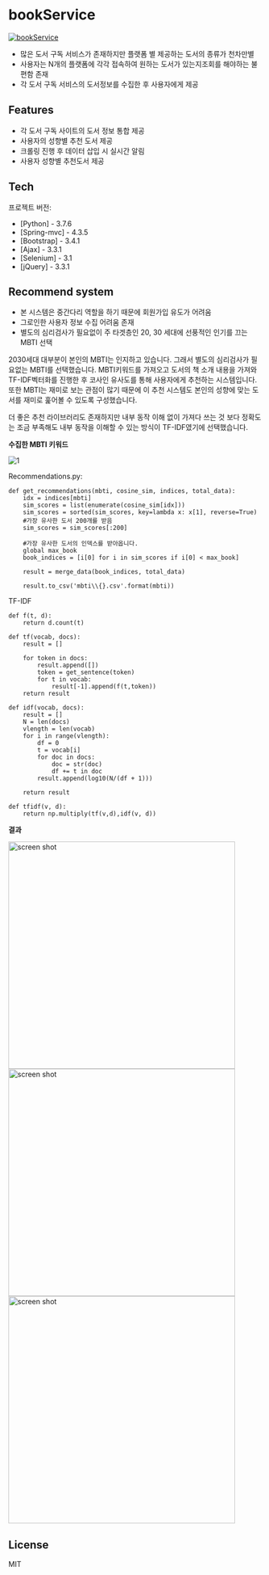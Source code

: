 # bookService


[![bookService](https://img.youtube.com/vi/p55YEyQ-RiQ/0.jpg)](https://www.youtube.com/watch?v=p55YEyQ-RiQ)

 - 많은 도서 구독 서비스가 존재하지만 플랫폼 별 제공하는 도서의 종류가 천차만별 
 - 사용자는 N개의 플랫폼에 각각 접속하여 원하는 도서가 있는지조회를 해야하는 불편함 존재
 - 각 도서 구독 서비스의 도서정보를 수집한 후 사용자에게 제공

## Features

- 각 도서 구독 사이트의 도서 정보 통합 제공
- 사용자의 성향별 추천 도서 제공
- 크롤링 진행 후 데이터 삽입 시 실시간 알림
- 사용자 성향별 추천도서 제공

## Tech

프로젝트 버전:

- [Python] - 3.7.6
- [Spring-mvc] - 4.3.5
- [Bootstrap] - 3.4.1
- [Ajax] - 3.3.1
- [Selenium] - 3.1
- [jQuery] - 3.3.1


## Recommend system
- 본 시스템은 중간다리 역할을 하기 때문에 회원가입 유도가 어려움
- 그로인한 사용자 정보 수집 어려움 존재
- 별도의 심리검사가 필요없이 주 타겟층인 20, 30 세대에 선풍적인 인기를 끄는 MBTI 선택

2030세대 대부분이 본인의 MBTI는 인지하고 있습니다. 그래서 별도의 심리검사가 필요없는 MBTI를
선택했습니다. MBTI키워드를 가져오고 도서의 책 소개 내용을 가져와 TF-IDF벡터화를 진행한 후 코사인
유사도를 통해 사용자에게 추천하는 시스템입니다. 또한 MBTI는 재미로 보는 관점이 많기 때문에 
이 추천 시스템도 본인의 성향에 맞는 도서를 재미로 훑어볼 수 있도록 구성했습니다.

더 좋은 추천 라이브러리도 존재하지만 내부 동작 이해 없이 가져다 쓰는 것 보다 정확도는 조금
부족해도 내부 동작을 이해할 수 있는 방식이 TF-IDF였기에 선택했습니다.



**수집한 MBTI 키워드**

![1](https://user-images.githubusercontent.com/62234293/110897024-06ca5100-8340-11eb-9b53-b4b8593fd9c5.PNG)



Recommendations.py:

```
def get_recommendations(mbti, cosine_sim, indices, total_data):
    idx = indices[mbti]
    sim_scores = list(enumerate(cosine_sim[idx]))
    sim_scores = sorted(sim_scores, key=lambda x: x[1], reverse=True)
    #가장 유사한 도서 200개를 받음
    sim_scores = sim_scores[:200]

    #가장 유사한 도서의 인덱스를 받아옵니다.
    global max_book
    book_indices = [i[0] for i in sim_scores if i[0] < max_book]

    result = merge_data(book_indices, total_data)

    result.to_csv('mbti\\{}.csv'.format(mbti))
```
TF-IDF
```
def f(t, d):
    return d.count(t)

def tf(vocab, docs):
    result = []

    for token in docs:
        result.append([])
        token = get_sentence(token)
        for t in vocab:
            result[-1].append(f(t,token))
    return result

def idf(vocab, docs):
    result = []
    N = len(docs)
    vlength = len(vocab)
    for i in range(vlength):
        df = 0
        t = vocab[i]
        for doc in docs:
            doc = str(doc)
            df += t in doc
        result.append(log10(N/(df + 1)))

    return result

def tfidf(v, d):
    return np.multiply(tf(v,d),idf(v, d))
```


**결과**

<img width="450" alt="screen shot" src="https://user-images.githubusercontent.com/62234293/110897683-375eba80-8341-11eb-80d0-d6e2e8b91701.PNG"> 

<img width="450" alt="screen shot" src="https://user-images.githubusercontent.com/62234293/110897685-39287e00-8341-11eb-8d37-f9ecc20d30c6.PNG">

<img width="450" alt="screen shot" src="https://user-images.githubusercontent.com/62234293/110897855-8e648f80-8341-11eb-8892-05764aeff277.PNG">



## License
MIT
